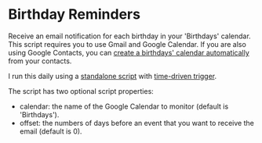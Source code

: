 # Birthday Reminders

Receive an email notification for each birthday in your 'Birthdays' calendar. This script requires you to use Gmail and Google Calendar. If you are also using Google Contacts, you can [create a birthdays' calendar automatically](https://support.google.com/calendar/answer/6084659) from your contacts.

I run this daily using a [standalone script](https://developers.google.com/apps-script/guides/standalone) with [time-driven trigger](https://developers.google.com/apps-script/guides/triggers/installable#time-driven_triggers).

The script has two optional script properties:
- calendar: the name of the Google Calendar to monitor (default is 'Birthdays').
- offset: the numbers of days before an event that you want to receive the email (default is 0).
